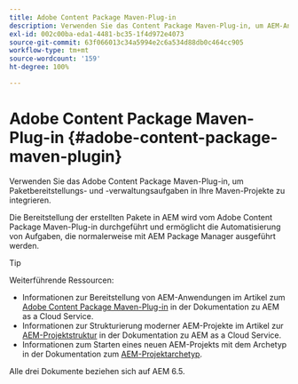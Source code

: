 ```yaml
---
title: Adobe Content Package Maven-Plug-in
description: Verwenden Sie das Content Package Maven-Plug-in, um AEM-Anwendungen bereitzustellen.
exl-id: 002c00ba-eda1-4481-bc35-1f4d972e4073
source-git-commit: 63f066013c34a5994e2c6a534d88db0c464cc905
workflow-type: tm+mt
source-wordcount: '159'
ht-degree: 100%

---
```


# Adobe Content Package Maven-Plug-in {#adobe-content-package-maven-plugin}

Verwenden Sie das Adobe Content Package Maven-Plug-in, um Paketbereitstellungs- und -verwaltungsaufgaben in Ihre Maven-Projekte zu integrieren.

Die Bereitstellung der erstellten Pakete in AEM wird vom Adobe Content Package Maven-Plug-in durchgeführt und ermöglicht die Automatisierung von Aufgaben, die normalerweise mit AEM Package Manager ausgeführt werden.

>[!TIP]
>
>Weiterführende Ressourcen:
>
>* Informationen zur Bereitstellung von AEM-Anwendungen im Artikel zum [Adobe Content Package Maven-Plug-in](https://experienceleague.adobe.com/docs/experience-manager-cloud-service/content/implementing/developer-tools/maven-plugin.html?lang=de) in der Dokumentation zu AEM as a Cloud Service.
>* Informationen zur Strukturierung moderner AEM-Projekte im Artikel zur [AEM-Projektstruktur](https://experienceleague.adobe.com/docs/experience-manager-cloud-service/implementing/developing/aem-project-content-package-structure.html?lang=de) in der Dokumentation zu AEM as a Cloud Service.
>* Informationen zum Starten eines neuen AEM-Projekts mit dem Archetyp in der Dokumentation zum [AEM-Projektarchetyp](https://experienceleague.adobe.com/docs/experience-manager-core-components/using/developing/archetype/overview.html?lang=de).
>
>Alle drei Dokumente beziehen sich auf AEM 6.5.
